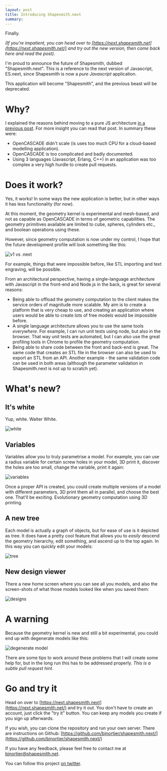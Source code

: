 ```yaml
---
layout: post
title: Introducing Shapesmith.next
summary: 
---
```


Finally.

*(If you're impatient, you can head over to [https://next.shapesmith.net](https://next.shapesmith.net/) and try out the new version, then come back here and read the post)*.

I'm proud to announce the future of Shapesmith, dubbed "Shapesmith.next". This is a reference to the next version of Javascript, ES.next, since Shapesmith is now a *pure Javascript* application. 

This application will become "Shapesmith", and the previous beast will be deprecated.

# Why?

I explained the reasons behind moving to a pure JS architecture [in a previous post](http://shapesmith.net/2013/03/06/ProgressUpdate.html). For more insight you can read that post. In summary these were:

 * OpenCASCADE didn't scale (is uses too much CPU for a cloud-based modelling application).
 * OpenCASCADE is too complicated and badly documented.
 * Using 3 languages (Javascript, Erlang, C++) in an application was too complex a very high hurdle to create pull requests.

# Does it work?

Yes, it works! In some ways the new application is better, but in other ways it has less functionality (for now).

At this moment, the geometry kernel is experimental and mesh-based, and not as capable as OpenCASCADE in terms of geometric capabilities. The geometry primitives available are limited to cube, spheres, cylinders etc., and boolean operations using these. 

However, since geometry computation is now under my control, I hope that the future development profile will look something like this:

![v1 vs .next](/img/introducingdotnext/v1vsdotnext.png)

For example, things that were impossible before, like STL importing and text engraving, will be possible. 

From an architectural perspective, having a single-language architecture with Javascript in the front-end and Node.js in the back, is great for several reasons:

 * Being able to offload the geometry computation to the client makes the service orders of magnitude more scalable. My aim is to create a platform that is very cheap to use, and creating an application where users would be able to create lots of free models would be impossible before.
 * A single language architecture allows you to use the same tools *everywhere*. For example, I can run unit tests using node, but also in the browser. That way unit tests are automated, but I can also use the great profiling tools in Chrome to profile the geometry computation.
 * Being able to share code between the front and back-end is great. The same code that creates an STL file in the browser can also be used to export an STL from an API. Another example - the same validation code can be used in both areas (although the parameter validation in Shapesmith.next is not up to scratch yet).

# What's new?

## It's white

Yup, white. Walter White.

![white](/img/introducingdotnext/white.png)

## Variables

Variables allow you to truly parametrise a model. For example, you can use a radius variable for certain screw holes in your model, 3D print it, discover the holes are too small, change the variable, print it again:

![variables](/img/introducingdotnext/variables.png)

Once a proper API is created, you could create multiple versions of a model with different parameters, 3D print them all in parallel, and choose the best one. That'll be exciting. Evolutionary geometry computation using 3D printing.

## A new tree

Each model is actually a graph of objects, but for ease of use is it depicted as tree. It does have a pretty cool feature that allows you to *easily* descend the geometry hierarchy, edit something, and ascend up to the top again. In this way you can quickly edit your models:

![tree](/img/introducingdotnext/tree.png)

## New design viewer

There a new home screen where you can see all you models, and also the screen-shots of what those models looked like when you saved them:

![designs](/img/introducingdotnext/designs.png)

# A warning

<p class="warning">
Because the geometry kernel is new and still a bit experimental, you could end up with degenerate models like this:</p>

![degenerate model](/img/introducingdotnext/degenerate.png)

There are some tips to work around these problems that I will create some help for, but in the long run this has to be addressed properly. *This is a subtle pull request hint*.

# Go and try it

Head on over to [https://next.shapesmith.next](https://next.shapesmith.net/) and try it out. You don't have to create an account, just click the "try it" button. You can keep any models you create if you sign up afterwards.

If you wish, you can clone the repository and run your own server. There are instructions on Github: [https://github.com/bjnortier/shapesmith.next/](https://github.com/bjnortier/shapesmith.next/)

If you have any feedback, please feel free to contact me at [bjnortier@shapesmith.net](mailto:bjnortier@shapesmith.net). 

You can follow this project [on twitter](http://twitter.com/shapesmith).




























